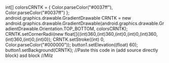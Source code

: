int[] colorsCRNTK = { Color.parseColor("#0037ff"), Color.parseColor("#0037ff") }; android.graphics.drawable.GradientDrawable CRNTK = new android.graphics.drawable.GradientDrawable(android.graphics.drawable.GradientDrawable.Orientation.TOP_BOTTOM, colorsCRNTK);
CRNTK.setCornerRadii(new float[]{(int)360,(int)360,(int)0,(int)0,(int)360,(int)360,(int)0,(int)0});
CRNTK.setStroke((int) 0, Color.parseColor("#000000"));
button1.setElevation((float) 60);
button1.setBackground(CRNTK);
//Paste this code in (add source directly block) asd block
//Milz
